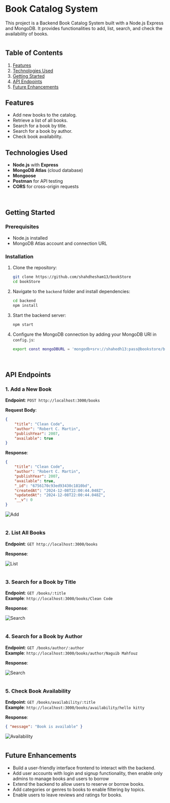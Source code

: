 # Book Catalog System

This project is a Backend Book Catalog System built with a Node.js Express and MongoDB. It provides functionalities to add, list, search, and check the availability of books.

#

## **Table of Contents**
1. [Features](#features)
2. [Technologies Used](#technologies-used)
3. [Getting Started](#getting-started)
4. [API Endpoints](#api-endpoints)
7. [Future Enhancements](#future-enhancements)


## **Features**

- Add new books to the catalog.
- Retrieve a list of all books.
- Search for a book by title.
- Search for a book by author.
- Check book availability.



## **Technologies Used**

- **Node.js** with **Express**
- **MongoDB Atlas** (cloud database)
- **Mongoose**
- **Postman** for API testing
- **CORS** for cross-origin requests

<br>

## **Getting Started**

### Prerequisites
- Node.js installed
- MongoDB Atlas account and connection URL

### Installation
1. Clone the repository:
   ```bash
   git clone https://github.com/shahdhesham13/bookStore
   cd bookStore
   ```
2. Navigate to the `backend` folder and install dependencies:
   ```bash
   cd backend
   npm install
   ```
3. Start the backend server:
   ```bash
   npm start
   ```

4. Configure the MongoDB connection by adding your MongoDB URI in `config.js`:

    ```bash
    export const mongoDBURL = 'mongodb+srv://shahedh13:pass@bookstore/booCollection'
    ```

<br>

## **API Endpoints**

### 1. **Add a New Book**
**Endpoint**: `POST http://localhost:3000/books`  

**Request Body**:
```json
{
    "title": "Clean Code",
    "author": "Robert C. Martin",
    "publishYear": 2007,
    "available": true
}
```
**Response**:
```json
{
    "title": "Clean Code",
    "author": "Robert C. Martin",
    "publishYear": 2007,
    "available": true,
    "_id": "6756170c93ed93430c1810bd",
    "createdAt": "2024-12-08T22:00:44.048Z",
    "updatedAt": "2024-12-08T22:00:44.048Z",
    "__v": 0
}
```
![Add](img/add.png)

#

### 2. **List All Books**
**Endpoint**: `GET http://localhost:3000/books` 

**Response**:

![List](img/list.png)

#

### 3. **Search for a Book by Title**
**Endpoint**: `GET /books/:title`  
**Example**: `http://localhost:3000/books/Clean Code`

**Response**:

![Search](img/searchTitle.png)

#

### 4. **Search for a Book by Author**
**Endpoint**: `GET /books/author/:author`  
**Example**: `http://localhost:3000/books/author/Naguib Mahfouz`

**Response**:

![Search](img/searchAuthor.png)

#

### 5. **Check Book Availability**
**Endpoint**: `GET /books/availability/:title`  
**Example**: `http://localhost:3000/books/availability/hello kitty`

**Response**:
```json
{ "message": "Book is available" }
```
![Availability](img/availablity.png)


#

## **Future Enhancements**
- Build a user-friendly interface frontend to interact with the backend. 
- Add user accounts with login and signup functionality, then enable only admins to manage books and users to borrow
- Extend the backend to allow users to reserve or borrow books.
- Add categories or genres to books to enable filtering by topics.
- Enable users to leave reviews and ratings for books.


